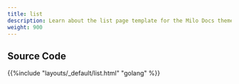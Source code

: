 ```yaml
---
title: list
description: Learn about the list page template for the Milo Docs theme.
weight: 900
---
```



## Source Code 

{{%include "layouts/_default/list.html" "golang" %}}